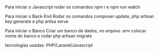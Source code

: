 Para iniciar o Javascript
rodar os comandos npm i e npm run watch

Para iniciar o Back-End
Rodar os comandos composer update, php artisan key:generate e php artisa serve

Para iniciar o Banco
Criar um banco de dados, no arquivo .env colocar nome do banco e rodar php artisan migrate

tecnologias usadas: PHP/Laravel/Javascript

